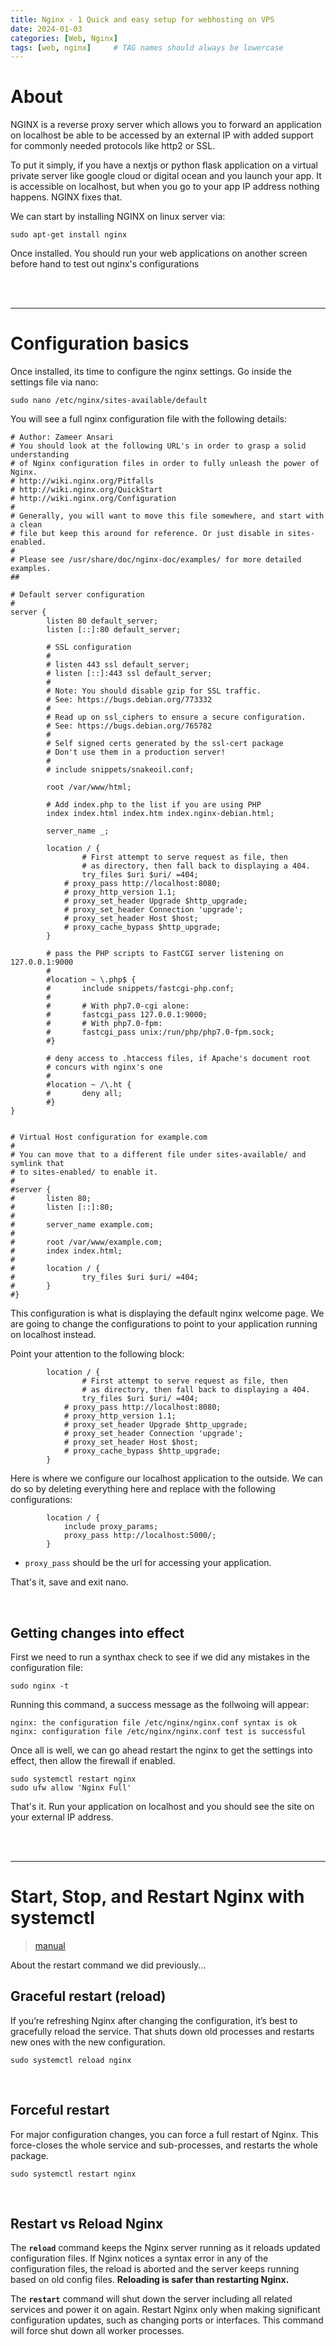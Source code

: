 ```yaml
---
title: Nginx - 1 Quick and easy setup for webhosting on VPS
date: 2024-01-03 
categories: [Web, Nginx]
tags: [web, nginx]     # TAG names should always be lowercase
---
```



# About
NGINX is a reverse proxy server which allows you to forward an application on localhost be able to be accessed by an external IP with added support for commonly needed protocols like http2 or SSL.

To put it simply, if you have a nextjs or python flask application on a virtual private server like google cloud or digital ocean and you launch your app. It is accessible on localhost, but when you go to your app IP address nothing happens. NGINX fixes that.

We can start by installing NGINX on linux server via:
```
sudo apt-get install nginx
```

Once installed. You should run your web applications on another screen before hand to test out nginx's configurations

<br><br>

---
# Configuration basics

Once installed, its time to configure the nginx settings. Go inside the settings file via nano:
```
sudo nano /etc/nginx/sites-available/default
```

You will see a full nginx configuration file with the following details:

```
# Author: Zameer Ansari
# You should look at the following URL's in order to grasp a solid understanding
# of Nginx configuration files in order to fully unleash the power of Nginx.
# http://wiki.nginx.org/Pitfalls
# http://wiki.nginx.org/QuickStart
# http://wiki.nginx.org/Configuration
#
# Generally, you will want to move this file somewhere, and start with a clean
# file but keep this around for reference. Or just disable in sites-enabled.
#
# Please see /usr/share/doc/nginx-doc/examples/ for more detailed examples.
##

# Default server configuration
#
server {
        listen 80 default_server;
        listen [::]:80 default_server;

        # SSL configuration
        #
        # listen 443 ssl default_server;
        # listen [::]:443 ssl default_server;
        #
        # Note: You should disable gzip for SSL traffic.
        # See: https://bugs.debian.org/773332
        #
        # Read up on ssl_ciphers to ensure a secure configuration.
        # See: https://bugs.debian.org/765782
        #
        # Self signed certs generated by the ssl-cert package
        # Don't use them in a production server!
        #
        # include snippets/snakeoil.conf;

        root /var/www/html;

        # Add index.php to the list if you are using PHP
        index index.html index.htm index.nginx-debian.html;

        server_name _;

        location / {
                # First attempt to serve request as file, then
                # as directory, then fall back to displaying a 404.
                try_files $uri $uri/ =404;
	        # proxy_pass http://localhost:8080;
        	# proxy_http_version 1.1;
	        # proxy_set_header Upgrade $http_upgrade;
        	# proxy_set_header Connection 'upgrade';
	        # proxy_set_header Host $host;
        	# proxy_cache_bypass $http_upgrade;
        }

        # pass the PHP scripts to FastCGI server listening on 127.0.0.1:9000
        #
        #location ~ \.php$ {
        #       include snippets/fastcgi-php.conf;
        #
        #       # With php7.0-cgi alone:
        #       fastcgi_pass 127.0.0.1:9000;
        #       # With php7.0-fpm:
        #       fastcgi_pass unix:/run/php/php7.0-fpm.sock;
        #}

        # deny access to .htaccess files, if Apache's document root
        # concurs with nginx's one
        #
        #location ~ /\.ht {
        #       deny all;
        #}
}


# Virtual Host configuration for example.com
#
# You can move that to a different file under sites-available/ and symlink that
# to sites-enabled/ to enable it.
#
#server {
#       listen 80;
#       listen [::]:80;
#
#       server_name example.com;
#
#       root /var/www/example.com;
#       index index.html;
#
#       location / {
#               try_files $uri $uri/ =404;
#       }
#}
```

This configuration is what is displaying the default nginx welcome page. We are going to change the configurations to point to your application running on localhost instead.

Point your attention to the following block:
```
        location / {
                # First attempt to serve request as file, then
                # as directory, then fall back to displaying a 404.
                try_files $uri $uri/ =404;
	        # proxy_pass http://localhost:8080;
        	# proxy_http_version 1.1;
	        # proxy_set_header Upgrade $http_upgrade;
        	# proxy_set_header Connection 'upgrade';
	        # proxy_set_header Host $host;
        	# proxy_cache_bypass $http_upgrade;
        }
```

Here is where we configure our localhost application to the outside. We can do so by deleting everything here and replace with the following configurations:
```
        location / {
            include proxy_params;  
            proxy_pass http://localhost:5000/;  
        }
```
- `proxy_pass` should be the url for accessing your application.

That's it, save and exit nano.

<br>

## Getting changes into effect
First we need to run a synthax check to see if we did any mistakes in the configuration file:
```
sudo nginx -t
```

Running this command, a success message as the follwoing will appear:
```
nginx: the configuration file /etc/nginx/nginx.conf syntax is ok
nginx: configuration file /etc/nginx/nginx.conf test is successful
```

Once all is well, we can go ahead restart the nginx to get the settings into effect, then allow the firewall if enabled.
```
sudo systemctl restart nginx
sudo ufw allow 'Nginx Full'
```

That's it. Run your application on localhost and you should see the site on your external IP address.

<br><br>

---
# Start, Stop, and Restart Nginx with systemctl

> [manual](https://phoenixnap.com/kb/nginx-start-stop-restart)

About the restart command we did previously...

## Graceful restart (reload)
If you’re refreshing Nginx after changing the configuration, it’s best to gracefully reload the service. That shuts down old processes and restarts new ones with the new configuration.
```
sudo systemctl reload nginx
```

<br>

## Forceful restart
For major configuration changes, you can force a full restart of Nginx. This force-closes the whole service and sub-processes, and restarts the whole package.

```
sudo systemctl restart nginx
```

<br>

## Restart vs Reload Nginx
The **`reload`** command keeps the Nginx server running as it reloads updated configuration files. If Nginx notices a syntax error in any of the configuration files, the reload is aborted and the server keeps running based on old config files. **Reloading is safer than restarting Nginx.**

The **`restart`** command will shut down the server including all related services and power it on again. Restart Nginx only when making significant configuration updates, such as changing ports or interfaces. This command will force shut down all worker processes.
